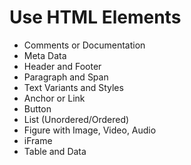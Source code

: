 # Use HTML Elements

- Comments or Documentation
- Meta Data
- Header and Footer
- Paragraph and Span
- Text Variants and Styles
- Anchor or Link
- Button
- List (Unordered/Ordered)
- Figure with Image, Video, Audio
- iFrame
- Table and Data
